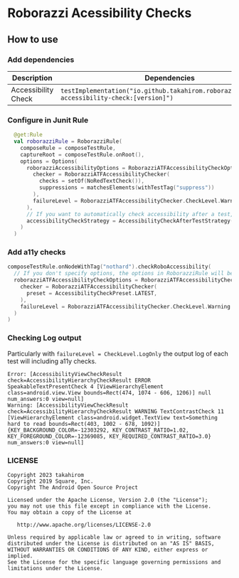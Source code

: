 # Roborazzi Acessibility Checks

## How to use

### Add dependencies

| Description         | Dependencies                                                                                  |
|---------------------|-----------------------------------------------------------------------------------------------|
| Accessibility Check | `testImplementation("io.github.takahirom.roborazzi:roborazzi-accessibility-check:[version]")` |

### Configure in Junit Rule

```kotlin
  @get:Rule
  val roborazziRule = RoborazziRule(
    composeRule = composeTestRule,
    captureRoot = composeTestRule.onRoot(),
    options = Options(
      roborazziAccessibilityOptions = RoborazziATFAccessibilityCheckOptions(
        checker = RoborazziATFAccessibilityChecker(
          checks = setOf(NoRedTextCheck()),
          suppressions = matchesElements(withTestTag("suppress"))
        ),
        failureLevel = RoborazziATFAccessibilityChecker.CheckLevel.Warning
      ),
      // If you want to automatically check accessibility after a test, use AccessibilityCheckAfterTestStrategy.
      accessibilityCheckStrategy = AccessibilityCheckAfterTestStrategy(),
    )
  )
```

### Add a11y checks

```kotlin
composeTestRule.onNodeWithTag("nothard").checkRoboAccessibility(
  // If you don't specify options, the options in RoborazziRule will be used.
  roborazziATFAccessibilityCheckOptions = RoborazziATFAccessibilityCheckOptions(
    checker = RoborazziATFAccessibilityChecker(
      preset = AccessibilityCheckPreset.LATEST,
    ),
    failureLevel = RoborazziATFAccessibilityChecker.CheckLevel.Warning
  )
)
```

### Checking Log output

Particularly with `failureLevel = CheckLevel.LogOnly` the output log of each test will including a11y checks.

```text
Error: [AccessibilityViewCheckResult check=AccessibilityHierarchyCheckResult ERROR SpeakableTextPresentCheck 4 [ViewHierarchyElement class=android.view.View bounds=Rect(474, 1074 - 606, 1206)] null num_answers:0 view=null]
Warning: [AccessibilityViewCheckResult check=AccessibilityHierarchyCheckResult WARNING TextContrastCheck 11 [ViewHierarchyElement class=android.widget.TextView text=Something hard to read bounds=Rect(403, 1002 - 678, 1092)] {KEY_BACKGROUND_COLOR=-12303292, KEY_CONTRAST_RATIO=1.02, KEY_FOREGROUND_COLOR=-12369085, KEY_REQUIRED_CONTRAST_RATIO=3.0} num_answers:0 view=null]
```

### LICENSE

```
Copyright 2023 takahirom
Copyright 2019 Square, Inc.
Copyright The Android Open Source Project

Licensed under the Apache License, Version 2.0 (the "License");
you may not use this file except in compliance with the License.
You may obtain a copy of the License at

   http://www.apache.org/licenses/LICENSE-2.0

Unless required by applicable law or agreed to in writing, software
distributed under the License is distributed on an "AS IS" BASIS,
WITHOUT WARRANTIES OR CONDITIONS OF ANY KIND, either express or implied.
See the License for the specific language governing permissions and
limitations under the License.
```
